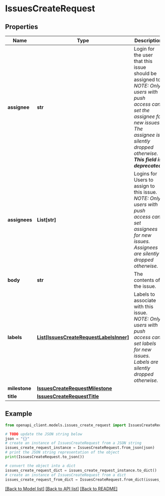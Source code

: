 # IssuesCreateRequest


## Properties

Name | Type | Description | Notes
------------ | ------------- | ------------- | -------------
**assignee** | **str** | Login for the user that this issue should be assigned to. _NOTE: Only users with push access can set the assignee for new issues. The assignee is silently dropped otherwise. **This field is deprecated.**_ | [optional] 
**assignees** | **List[str]** | Logins for Users to assign to this issue. _NOTE: Only users with push access can set assignees for new issues. Assignees are silently dropped otherwise._ | [optional] 
**body** | **str** | The contents of the issue. | [optional] 
**labels** | [**List[IssuesCreateRequestLabelsInner]**](IssuesCreateRequestLabelsInner.md) | Labels to associate with this issue. _NOTE: Only users with push access can set labels for new issues. Labels are silently dropped otherwise._ | [optional] 
**milestone** | [**IssuesCreateRequestMilestone**](IssuesCreateRequestMilestone.md) |  | [optional] 
**title** | [**IssuesCreateRequestTitle**](IssuesCreateRequestTitle.md) |  | 

## Example

```python
from openapi_client.models.issues_create_request import IssuesCreateRequest

# TODO update the JSON string below
json = "{}"
# create an instance of IssuesCreateRequest from a JSON string
issues_create_request_instance = IssuesCreateRequest.from_json(json)
# print the JSON string representation of the object
print(IssuesCreateRequest.to_json())

# convert the object into a dict
issues_create_request_dict = issues_create_request_instance.to_dict()
# create an instance of IssuesCreateRequest from a dict
issues_create_request_from_dict = IssuesCreateRequest.from_dict(issues_create_request_dict)
```
[[Back to Model list]](../README.md#documentation-for-models) [[Back to API list]](../README.md#documentation-for-api-endpoints) [[Back to README]](../README.md)


